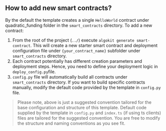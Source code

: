 ## How to add new smart contracts?

By the default the template creates a single `HelloWorld` contract under quadratic_funding folder in the `smart_contracts` directory. To add a new contract:

1. From the root of the project (`../`) execute `algokit generate smart-contract`. This will create a new starter smart contract and deployment configuration file under `{your_contract_name}` subfolder under `smart_contracts` directory.
2. Each contract potentially has different creation parameters and deployment steps. Hence, you need to define your deployment logic in `deploy_config.py`file.
3. `config.py` file will automatically build all contracts under `smart_contracts` directory. If you want to build specific contracts manually, modify the default code provided by the template in `config.py` file.

> Please note, above is just a suggested convention tailored for the base configuration and structure of this template. Default code supplied by the template in `config.py` and `index.ts` (if using ts clients) files are tailored for the suggested convention. You are free to modify the structure and naming conventions as you see fit.
